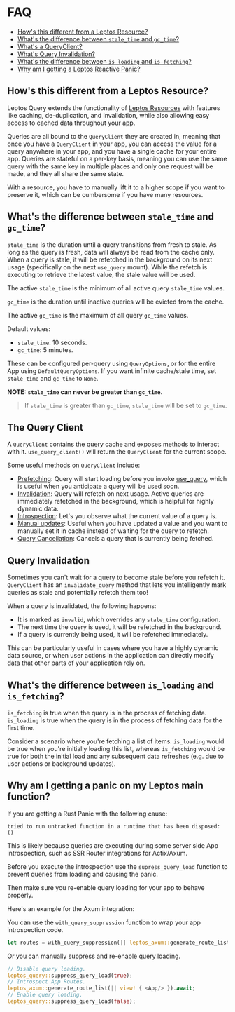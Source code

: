 # FAQ

- [How's this different from a Leptos Resource?](#hows-this-different-from-a-leptos-resource)
- [What's the difference between `stale_time` and `gc_time`?](#whats-the-difference-between-stale_time-and-gc_time)
- [What's a QueryClient?](#the-query-client)
- [What's Query Invalidation?](#query-invalidation)
- [What's the difference between `is_loading` and `is_fetching`?](#whats-the-difference-between-is_loading-and-is_fetching)
- [Why am I getting a Leptos Reactive Panic?](#why-am-i-getting-a-panic-on-my-leptos-main-function)

## How's this different from a Leptos Resource?

Leptos Query extends the functionality of [Leptos Resources](https://leptos-rs.github.io/leptos/async/10_resources.html) with features like caching, de-duplication, and invalidation, while also allowing easy access to cached data throughout your app.

Queries are all bound to the `QueryClient` they are created in, meaning that once you have a `QueryClient` in your app, you can access the value for a query anywhere in your app, and you have a single cache for your entire app. Queries are stateful on a per-key basis, meaning you can use the same query with the same key in multiple places and only one request will be made, and they all share the same state.

With a resource, you have to manually lift it to a higher scope if you want to preserve it, which can be cumbersome if you have many resources.

## What's the difference between `stale_time` and `gc_time`?

`stale_time` is the duration until a query transitions from fresh to stale. As long as the query is fresh, data will always be read from the cache only. When a query is stale, it will be refetched in the background on its next usage (specifically on the next `use_query` mount). While the refetch is executing to retrieve the latest value, the stale value will be used.

The active `stale_time` is the minimum of all active query `stale_time` values.

`gc_time` is the duration until inactive queries will be evicted from the cache.

The active `gc_time` is the maximum of all query `gc_time` values.

Default values:

- `stale_time`: 10 seconds.
- `gc_time`: 5 minutes.

These can be configured per-query using `QueryOptions`, or for the entire App using `DefaultQueryOptions`. If you want infinite cache/stale time, set `stale_time` and `gc_time` to `None`.

**NOTE: `stale_time` can never be greater than `gc_time`.**
> If `stale_time` is greater than `gc_time`, `stale_time` will be set to `gc_time`.

## The Query Client

A `QueryClient` contains the query cache and exposes methods to interact with it. `use_query_client()` will return the `QueryClient` for the current scope.

Some useful methods on `QueryClient` include:

- [Prefetching](https://docs.rs/leptos_query/latest/leptos_query/struct.QueryClient.html#method.prefetch_query): Query will start loading before you invoke [use_query](use_query::use_query), which is useful when you anticipate a query will be used soon.
- [Invalidation](https://docs.rs/leptos_query/latest/leptos_query/struct.QueryClient.html#method.invalidate_query): Query will refetch on next usage. Active queries are immediately refetched in the background, which is helpful for highly dynamic data.
- [Introspection](https://docs.rs/leptos_query/latest/leptos_query/struct.QueryClient.html#method.get_query_state): Let's you observe what the current value of a query is.
- [Manual updates](https://docs.rs/leptos_query/latest/leptos_query/struct.QueryClient.html#method.set_query_data): Useful when you have updated a value and you want to manually set it in cache instead of waiting for the query to refetch.
- [Query Cancellation](https://docs.rs/leptos_query/latest/leptos_query/struct.QueryClient.html#method.cancel_query): Cancels a query that is currently being fetched.

## Query Invalidation

Sometimes you can't wait for a query to become stale before you refetch it. `QueryClient` has an `invalidate_query` method that lets you intelligently mark queries as stale and potentially refetch them too!

When a query is invalidated, the following happens:

- It is marked as `invalid`, which overrides any `stale_time` configuration.
- The next time the query is used, it will be refetched in the background.
- If a query is currently being used, it will be refetched immediately.

This can be particularly useful in cases where you have a highly dynamic data source, or when user actions in the application can directly modify data that other parts of your application rely on.

## What's the difference between `is_loading` and `is_fetching`?

`is_fetching` is true when the query is in the process of fetching data. `is_loading` is true when the query is in the process of fetching data for the first time.

Consider a scenario where you're fetching a list of items. `is_loading` would be true when you're initially loading this list, whereas `is_fetching` would be true for both the initial load and any subsequent data refreshes (e.g. due to user actions or background updates).

## Why am I getting a panic on my Leptos main function?

If you are getting a Rust Panic with the following cause:

```
tried to run untracked function in a runtime that has been disposed: ()

```

This is likely because queries are executing during some server side App introspection, such as SSR Router integrations for Actix/Axum.

Before you execute the introspection use the `supress_query_load` function to prevent queries from loading and causing the panic.

Then make sure you re-enable query loading for your app to behave properly.

Here's an example for the Axum integration:

You can use the `with_query_suppression` function to wrap your app introspection code.
```rust
let routes = with_query_suppression(|| leptos_axum::generate_route_list(App));
```

Or you can manually suppress and re-enable query loading.
```rust
// Disable query loading.
leptos_query::suppress_query_load(true);
// Introspect App Routes.
leptos_axum::generate_route_list(|| view! { <App/> }).await;
// Enable query loading.
leptos_query::suppress_query_load(false);
```
